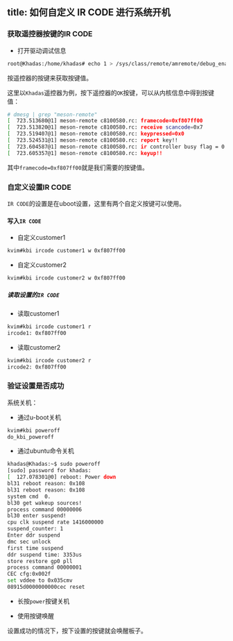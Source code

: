 title: 如何自定义 IR CODE 进行系统开机
---

### 获取遥控器按键的IR CODE

* 打开驱动调试信息

```bash
root@Khadas:/home/khadas# echo 1 > /sys/class/remote/amremote/debug_enable
```

按遥控器的按键来获取按键值。

这里以`Khadas`遥控器为例，按下遥控器的`OK`按键，可以从内核信息中得到按键值：

```bash
# dmesg | grep "meson-remote"
[  723.513680@1] meson-remote c8100580.rc: framecode=0xf807ff00
[  723.513820@1] meson-remote c8100580.rc: receive scancode=0x7
[  723.519407@1] meson-remote c8100580.rc: keypressed=0x0
[  723.524531@1] meson-remote c8100580.rc: report key!!
[  723.604587@1] meson-remote c8100580.rc: ir controller busy flag = 0
[  723.605357@1] meson-remote c8100580.rc: keyup!!
```

其中`framecode=0xf807ff00`就是我们需要的按键值。

### 自定义设置IR CODE

`IR CODE`的设置是在uboot设置，这里有两个自定义按键可以使用。

#### 写入`IR CODE`

* 自定义customer1

```bash
kvim#kbi ircode customer1 w 0xf807ff00
```

* 自定义customer2

```bash
kvim#kbi ircode customer2 w 0xf807ff00
```

##### 读取设置的`IR CODE`

* 读取customer1

```bash
kvim#kbi ircode customer1 r
ircode1: 0xf807ff00
```

* 读取customer2

```bash
kvim#kbi ircode customer2 r
ircode2: 0xf807ff00
```

### 验证设置是否成功


系统关机：

* 通过u-boot关机

```bash
kvim#kbi poweroff
do_kbi_poweroff
```

* 通过ubuntu命令关机

```bash
khadas@Khadas:~$ sudo poweroff
[sudo] password for khadas:
[  127.078301@0] reboot: Power down
bl31 reboot reason: 0x108
bl31 reboot reason: 0x108
system cmd  0.
bl30 get wakeup sources!
process command 00000006
bl30 enter suspend!
cpu clk suspend rate 1416000000
suspend_counter: 1
Enter ddr suspend
dmc sec unlock
first time suspend
ddr suspend time: 3353us
store restore gp0 pll
process command 00000001
CEC cfg:0x002f
set vddee to 0x035cmv
08915d0000000000cec reset
```

* 长按`power`按键关机

* 使用按键唤醒

设置成功的情况下，按下设置的按键就会唤醒板子。

